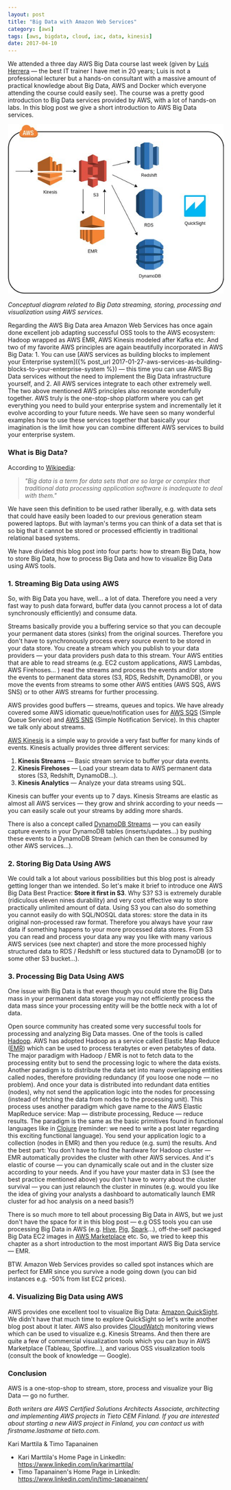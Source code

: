 ```yaml
---
layout: post
title: "Big Data with Amazon Web Services"
category: [aws]
tags: [aws, bigdata, cloud, iac, data, kinesis]
date: 2017-04-10
---
```


  We attended a three day AWS Big Data course last week (given by [Luis Herrera](https://www.linkedin.com/in/lherrera/) — the best IT trainer I have met in 20 years; Luis is not a professional lecturer but a hands-on consultant with a massive amount of practical knowledge about Big Data, AWS and Docker which everyone attending the course could easily see). The course was a pretty good introduction to Big Data services provided by AWS, with a lot of hands-on labs. In this blog post we give a short introduction to AWS Big Data services.

![](/img/2017-04-10-big-data-with-amazon-web-services_img_1.jpeg)

*Conceptual diagram related to Big Data streaming, storing, processing and visualization using AWS services.*

Regarding the AWS Big Data area Amazon Web Services has once again done excellent job adapting successful OSS tools to the AWS ecosystem: Hadoop wrapped as AWS EMR, AWS Kinesis modeled after Kafka etc. And two of my favorite AWS principles are again beautifully incorporated in AWS Big Data: 1. You can use [AWS services as building blocks to implement your Enterprise system]({% post_url 2017-01-27-aws-services-as-building-blocks-to-your-enterprise-system %}) — this time you can use AWS Big Data services without the need to implement the Big Data infrastructure yourself, and 2. All AWS services integrate to each other extremely well. The two above mentioned AWS principles also resonate wonderfully together. AWS truly is the one-stop-shop platform where you can get everything you need to build your enterprise system and incrementally let it evolve according to your future needs. We have seen so many wonderful examples how to use these services together that basically your imagination is the limit how you can combine different AWS services to build your enterprise system.

### What is Big Data?

According to [Wikipedia](https://en.wikipedia.org/wiki/Big_data):

> *"Big data is a term for data sets that are so large or complex that traditional data processing application software is inadequate to deal with them."*
 
We have seen this definition to be used rather liberally, e.g. with data sets that could have easily been loaded to our previous generation steam powered laptops. But with layman's terms you can think of a data set that is so big that it cannot be stored or processed efficiently in traditional relational based systems.

We have divided this blog post into four parts: how to stream Big Data, how to store Big Data, how to process Big Data and how to visualize Big Data using AWS tools.

### 1. Streaming Big Data using AWS

So, with Big Data you have, well… a lot of data. Therefore you need a very fast way to push data forward, buffer data (you cannot process a lot of data synchronously efficiently) and consume data.

Streams basically provide you a buffering service so that you can decouple your permanent data stores (sinks) from the original sources. Therefore you don't have to synchronously process every source event to be stored in your data store. You create a stream which you publish to your data providers — your data providers push data to this stream. Your AWS entities that are able to read streams (e.g. EC2 custom applications, AWS Lambdas, AWS Firehoses… ) read the streams and process the events and/or store the events to permanent data stores (S3, RDS, Redshift, DynamoDB), or you move the events from streams to some other AWS entities (AWS SQS, AWS SNS) or to other AWS streams for further processing.

AWS provides good buffers — streams, queues and topics. We have already covered some AWS idiomatic queue/notification uses for [AWS SQS](https://aws.amazon.com/sqs/) (Simple Queue Service) and [AWS SNS](https://aws.amazon.com/sns/) (Simple Notification Service). In this chapter we talk only about streams.

[AWS Kinesis](https://aws.amazon.com/kinesis/) is a simple way to provide a very fast buffer for many kinds of events. Kinesis actually provides three different services:

1. **Kinesis Streams** — Basic stream service to buffer your data events.
2. **Kinesis Firehoses** — Load your stream data to AWS permanent data stores (S3, Redshift, DynamoDB…).
3. **Kinesis Analytics** — Analyze your data streams using SQL.

Kinesis can buffer your events up to 7 days. Kinesis Streams are elastic as almost all AWS services — they grow and shrink according to your needs — you can easily scale out your streams by adding more shards.

There is also a concept called [DynamoDB Streams](http://docs.aws.amazon.com/amazondynamodb/latest/developerguide/Streams.html) — you can easily capture events in your DynamoDB tables (inserts/updates…) by pushing these events to a DynamoDB Stream (which can then be consumed by other AWS services…).

### 2. Storing Big Data Using AWS

We could talk a lot about various possibilities but this blog post is already getting longer than we intended. So let's make it brief to introduce one AWS Big Data Best Practice: **Store it first in S3**. Why S3? S3 is extremely durable (ridiculous eleven nines durability) and very cost effective way to store practically unlimited amount of data. Using S3 you can also do something you cannot easily do with SQL/NOSQL data stores: store the data in its original non-processed raw format. Therefore you always have your raw data if something happens to your more processed data stores. From S3 you can read and process your data any way you like with many various AWS services (see next chapter) and store the more processed highly structured data to RDS / Redshift or less stuctured data to DynamoDB (or to some other S3 bucket…).

### 3. Processing Big Data Using AWS

One issue with Big Data is that even though you could store the Big Data mass in your permanent data storage you may not efficiently process the data mass since your processing entity will be the bottle neck with a lot of data.

Open source community has created some very successful tools for processing and analyzing Big Data masses. One of the tools is called [Hadoop](http://hadoop.apache.org/). AWS has adopted Hadoop as a service called Elastic Map Reduce ([EMR](https://aws.amazon.com/emr/)) which can be used to process terabytes or even petabytes of data. The major paradigm with Hadoop / EMR is not to fetch data to the processing entity but to send the processing logic to where the data exists. Another paradigm is to distribute the data set into many overlapping entities called nodes, therefore providing redundancy (if you loose one node — no problem). And once your data is distributed into redundant data entities (nodes), why not send the application logic into the nodes for processing (instead of fetching the data from nodes to the processing unit). This process uses another paradigm which gave name to the AWS Elastic MapReduce service: Map — distribute processing, Reduce — reduce results. The paradigm is the same as the basic primitives found in functional languages like in [Clojure](https://clojure.org/) (reminder: we need to write a post later regarding this exciting functional language). You send your application logic to a collection (nodes in EMR) and then you reduce (e.g. sum) the results. And the best part: You don't have to find the hardware for Hadoop cluster — EMR automatically provides the cluster with other AWS services. And it's elastic of course — you can dynamically scale out and in the cluster size according to your needs. And if you have your master data in S3 (see the best practice mentioned above) you don't have to worry about the cluster survival — you can just relaunch the cluster in minutes (e.g. would you like the idea of giving your analysts a dashboard to automatically launch EMR cluster for ad hoc analysis on a need basis?)

There is so much more to tell about processing Big Data in AWS, but we just don't have the space for it in this blog post — e.g OSS tools you can use processing Big Data in AWS (e.g. [Hive](https://hive.apache.org/), [Pig](https://pig.apache.org/), [Spark](http://spark.apache.org/)…), off-the-self packaged Big Data EC2 images in [AWS Marketplace](https://aws.amazon.com/marketplace/) etc. So, we tried to keep this chapter as a short introduction to the most important AWS Big Data service — EMR.

BTW. Amazon Web Services provides so called spot instances which are perfect for EMR since you survive a node going down (you can bid instances e.g. -50% from list EC2 prices).

### 4. Visualizing Big Data using AWS

AWS provides one excellent tool to visualize Big Data: [Amazon QuickSight](https://quicksight.aws/). We didn't have that much time to explore QuickSight so let's write another blog post about it later. AWS also provides [CloudWatch](https://aws.amazon.com/cloud) monitoring views which can be used to visualize e.g. Kinesis Streams. And then there are quite a few of commercial visualization tools which you can buy in AWS Marketplace (Tableau, Spotfire…), and various OSS visualization tools (consult the book of knowledge — Google).

### Conclusion

AWS is a one-stop-shop to stream, store, process and visualize your Big Data — go no further.

*Both writers are AWS Certified Solutions Architects Associate, architecting and implementing AWS projects in Tieto CEM Finland. If you are interested about starting a new AWS project in Finland, you can contact us with firstname.lastname at tieto.com.*

Kari Marttila & Timo Tapanainen

* Kari Marttila's Home Page in LinkedIn: <https://www.linkedin.com/in/karimarttila/>
* Timo Tapanainen's Home Page in LinkedIn: <https://www.linkedin.com/in/timo-tapanainen/>
